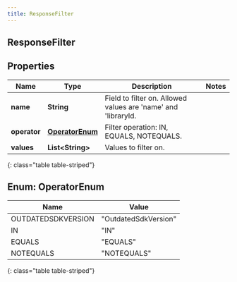 ```yaml
---
title: ResponseFilter
---
```

## ResponseFilter


## Properties

| Name | Type | Description | Notes |
| ------------ | ------------- | ------------- | ------------- |
| **name** | **String** | Field to filter on. Allowed values are &#39;name&#39; and &#39;libraryId. |  |
| **operator** | [**OperatorEnum**](#OperatorEnum) | Filter operation: IN, EQUALS, NOTEQUALS. |  |
| **values** | **List&lt;String&gt;** | Values to filter on. |  |
{: class="table table-striped"}


<a name="OperatorEnum"></a>

## Enum: OperatorEnum

| Name | Value |
| ---- | ----- |
| OUTDATEDSDKVERSION | &quot;OutdatedSdkVersion&quot; |
| IN | &quot;IN&quot; |
| EQUALS | &quot;EQUALS&quot; |
| NOTEQUALS | &quot;NOTEQUALS&quot; |
{: class="table table-striped"}


